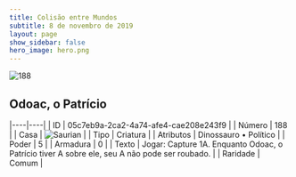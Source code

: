 ```yaml
---
title: Colisão entre Mundos
subtitle: 8 de novembro de 2019
layout: page
show_sidebar: false
hero_image: hero.png
---
```


![188](https://cdn.keyforgegame.com/media/card_front/pt/452_188_C77M9JCV3HC8_pt.png)

## Odoac, o Patrício

|----|----|
| ID | 05c7eb9a-2ca2-4a74-afe4-cae208e243f9 |
| Número | 188 |
| Casa | ![Saurian](https://archonarcana.com/images/thumb/9/9e/Saurian_P.png/22px-Saurian_P.png "Sauro") |
| Tipo | Criatura |
| Atributos | Dinossauro • Político |
| Poder | 5 |
| Armadura | 0 |
| Texto | Jogar: Capture 1A.  Enquanto Odoac, o Patrício tiver A sobre ele, seu A não pode ser roubado. |
| Raridade | Comum |
